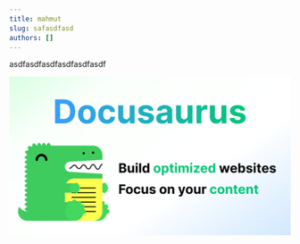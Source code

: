 ```yaml
---
title: mahmut
slug: safasdfasd
authors: []
---
```

asdfasdfasdfasdfasdfasdf



![](/img/docusaurus-social-card.jpg)
